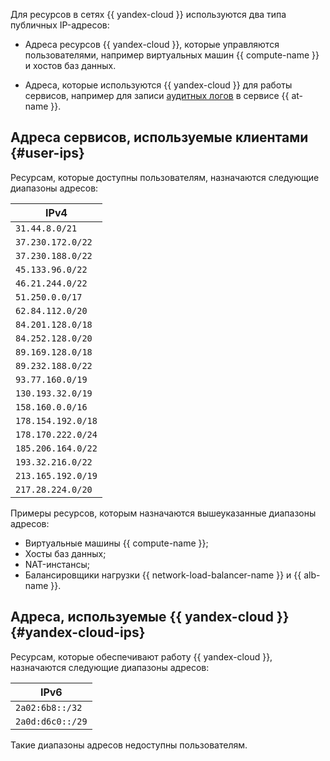 Для ресурсов в сетях {{ yandex-cloud }} используются два типа публичных IP-адресов:

* Адреса ресурсов {{ yandex-cloud }}, которые управляются пользователями, например виртуальных машин {{ compute-name }} и хостов баз данных.

* Адреса, которые используются {{ yandex-cloud }} для работы сервисов, например для записи [аудитных логов](../../audit-trails/concepts/format.md) в сервисе {{ at-name }}.

## Адреса сервисов, используемые клиентами {#user-ips}

Ресурсам, которые доступны пользователям, назначаются следующие диапазоны адресов:


| IPv4               | 
|--------------------|
| `31.44.8.0/21`     |
| `37.230.172.0/22`  |
| `37.230.188.0/22`  |
| `45.133.96.0/22`   |
| `46.21.244.0/22`   |
| `51.250.0.0/17`    |
| `62.84.112.0/20`   |
| `84.201.128.0/18`  |
| `84.252.128.0/20`  |
| `89.169.128.0/18`  |
| `89.232.188.0/22`  |
| `93.77.160.0/19`   |
| `130.193.32.0/19`  |
| `158.160.0.0/16`   |
| `178.154.192.0/18` |
| `178.170.222.0/24` |
| `185.206.164.0/22` |
| `193.32.216.0/22`  |
| `213.165.192.0/19` |
| `217.28.224.0/20`  |



Примеры ресурсов, которым назначаются вышеуказанные диапазоны адресов:

* Виртуальные машины {{ compute-name }};
* Хосты баз данных;
* NAT-инстансы;
* Балансировщики нагрузки {{ network-load-balancer-name }} и {{ alb-name }}.

## Адреса, используемые {{ yandex-cloud }} {#yandex-cloud-ips}

Ресурсам, которые обеспечивают работу {{ yandex-cloud }}, назначаются следующие диапазоны адресов:


| IPv6               | 
|--------------------|
| `2a02:6b8::/32`    |
| `2a0d:d6c0::/29`   |



Такие диапазоны адресов недоступны пользователям.
